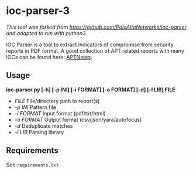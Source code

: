 # ioc-parser-3
*This tool was forked from https://github.com/PaloAltoNetworks/ioc-parser and adapted to run with python3.* 


IOC Parser is a tool to extract indicators of compromise from security reports in PDF format. A good collection of APT related reports with many IOCs can be found here: [APTNotes](https://github.com/kbandla/APTnotes).

## Usage
**ioc-parser.py [-h] [-p INI] [-i FORMAT] [-o FORMAT] [-d] [-l LIB] FILE**
* *FILE* File/directory path to report(s)
* *-p INI* Pattern file
* *-i FORMAT* Input format (pdf/txt/html)
* *-o FORMAT* Output format (csv/json/yara/autofocus)
* *-d* Deduplicate matches
* *-l LIB* Parsing library

## Requirements
See `requirements.txt`